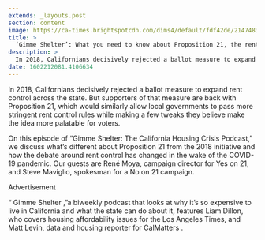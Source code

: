 ```yaml
--- 
extends: _layouts.post 
section: content 
image: https://ca-times.brightspotcdn.com/dims4/default/fdf42de/2147483647/strip/true/crop/6108x3207+0+280/resize/1200x630!/quality/90/?url=https%3A%2F%2Fcalifornia-times-brightspot.s3.amazonaws.com%2F40%2Fbf%2F05d3ead842c680bb4ecb638df252%2Fla-photos-1staff-609294-me-prop21-renters-rally-03-mjc.jpg 
title: > 
  ‘Gimme Shelter’: What you need to know about Proposition 21, the rent control ballot initiative 
description: > 
  In 2018, Californians decisively rejected a ballot measure to expand rent control across the state.But supporters of that measure are back with Proposition 21, which would similarly allow local governments to pass more stringent rent control rules while making a few tweaks they believe make the idea more palatable for voters.On this episode of “Gimme Shelter: The California Housing Crisis Podcast,” we discuss what’s different about Proposition 21 from the 2018 initiative and how the debate around rent control has changed in the wake of the COVID-19 pandemic.Our guests are René Moya, campaign director for Yes on 21, and Steve Maviglio, spokesman for a No on 21 campaign.Advertisement“ Gimme Shelter ,”a biweekly podcast that looks at why it’s so expensive to live in California and what the state can do about it, features Liam Dillon, who covers housing affordability issues for the Los Angeles Times, and Matt Levin, data and housing reporter for CalMatters . 
date: 1602212081.4106634 
--- 
```

In 2018, Californians decisively rejected a ballot measure to expand rent control across the state. But supporters of that measure are back with Proposition 21, which would similarly allow local governments to pass more stringent rent control rules while making a few tweaks they believe make the idea more palatable for voters.

On this episode of “Gimme Shelter: The California Housing Crisis Podcast,” we discuss what’s different about Proposition 21 from the 2018 initiative and how the debate around rent control has changed in the wake of the COVID-19 pandemic. Our guests are René Moya, campaign director for Yes on 21, and Steve Maviglio, spokesman for a No on 21 campaign.

Advertisement

“ Gimme Shelter ,”a biweekly podcast that looks at why it’s so expensive to live in California and what the state can do about it, features Liam Dillon, who covers housing affordability issues for the Los Angeles Times, and Matt Levin, data and housing reporter for CalMatters .